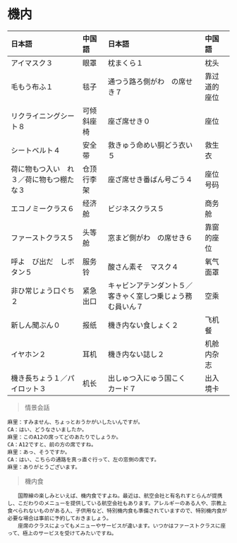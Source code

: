 # 機内

| 日本語                                                | 中国語     | 日本語                                                                  | 中国語       |
| :---------------------------------------------------- | :--------- | :---------------------------------------------------------------------- | :----------- |
| <ruby>アイマスク３</ruby>                             | 眼罩       | <ruby>枕まくら１</ruby>                                                 | 枕头         |
| <ruby>毛もう布ふ１</ruby>                             | 毯子       | <ruby>通つう路ろ側がわ　の席せき７</ruby>                               | 靠过道的座位 |
| <ruby>リクライニングシート８</ruby>                   | 可倾斜座椅 | <ruby>座ざ席せき０</ruby>                                               | 座位         |
| <ruby>シートベルト４</ruby>                           | 安全带     | <ruby>救きゅう命めい胴どう衣い５</ruby>                                 | 救生衣       |
| <ruby>荷に物もつ入い　れ３／荷に物もつ棚たな３</ruby> | 仓顶行李架 | <ruby>座ざ席せき番ばん号ごう４</ruby>                                   | 座位号码     |
| <ruby>エコノミークラス６</ruby>                       | 经济舱     | <ruby>ビジネスクラス５</ruby>                                           | 商务舱       |
| <ruby>ファーストクラス５</ruby>                       | 头等舱     | <ruby>窓まど側がわ　の席せき６</ruby>                                   | 靠窗的座位   |
| <ruby>呼よ　び出だ　しボタン５</ruby>                 | 服务铃     | <ruby>酸さん素そ　マスク４</ruby>                                       | 氧气面罩     |
| <ruby>非ひ常じょう口ぐち２</ruby>                     | 紧急出口   | <ruby>キャビンアテンダント５／客きゃく室しつ乗じょう務む員いん７</ruby> | 空乘         |
| <ruby>新しん聞ぶん０</ruby>                           | 报纸       | <ruby>機き内ない食しょく２</ruby>                                       | 飞机餐       |
| <ruby>イヤホン２</ruby>                               | 耳机       | <ruby>機き内ない誌し２</ruby>                                           | 机舱内杂志   |
| <ruby>機き長ちょう１／パイロット３</ruby>             | 机长       | <ruby>出しゅつ入にゅう国こく　カード７</ruby>                           | 出入境卡     |

> 情景会話

```text
麻里：すみません、ちょっとおうかがいしたいんですが。
CA：はい、どうなさいましたか。
麻里：このA12の席ってどのあたりでしょうか。
CA：A12ですと、前の方の席ですね。
麻里：あっ、そうですか。
CA：はい、こちらの通路を真っ直ぐ行って、左の窓側の席です。
麻里：ありがとうございます。
```

> 機内食

```text
　　国際線の楽しみといえば、機内食ですよね。最近は、航空会社と有名れすとらんが提携し、こだわりのメニューを提供している航空会社もあります。アレルギーのある人や、宗教上食べられないものがある人、子供用など、特別機内食も準備されていますので、特別機内食が必要な場合は事前に予約しておきましょう。
　　座席のクラスによってもメニューやサービスが違います。いつかはファーストクラスに座って、極上のサービスを受けてみたいですね。
```
